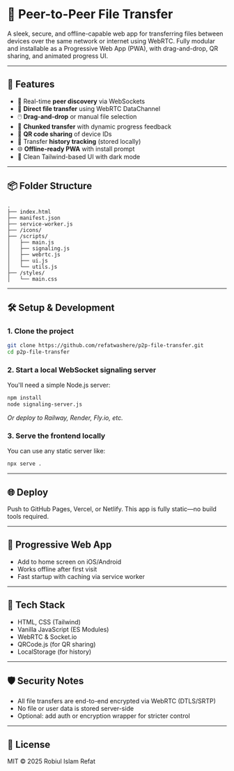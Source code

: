# 📁 Peer-to-Peer File Transfer

A sleek, secure, and offline-capable web app for transferring files between devices over the same network or internet using WebRTC. Fully modular and installable as a Progressive Web App (PWA), with drag-and-drop, QR sharing, and animated progress UI.

---

## 🚀 Features

- 🔄 Real-time **peer discovery** via WebSockets
- 📡 **Direct file transfer** using WebRTC DataChannel
- 🖱️ **Drag-and-drop** or manual file selection
- 🔢 **Chunked transfer** with dynamic progress feedback
- 📱 **QR code sharing** of device IDs
- 📜 Transfer **history tracking** (stored locally)
- 🌐 **Offline-ready PWA** with install prompt
- 🎨 Clean Tailwind-based UI with dark mode

---

## 📦 Folder Structure

```
.
├── index.html
├── manifest.json
├── service-worker.js
├── /icons/
├── /scripts/
│   ├── main.js
│   ├── signaling.js
│   ├── webrtc.js
│   ├── ui.js
│   └── utils.js
├── /styles/
│   └── main.css
```

---

## 🛠️ Setup & Development

### 1. Clone the project

```bash
git clone https://github.com/refatwashere/p2p-file-transfer.git
cd p2p-file-transfer
```

### 2. Start a local WebSocket signaling server

You'll need a simple Node.js server:

```bash
npm install
node signaling-server.js
```

_Or deploy to Railway, Render, Fly.io, etc._

### 3. Serve the frontend locally

You can use any static server like:

```bash
npx serve .
```

---

## 🌐 Deploy

Push to GitHub Pages, Vercel, or Netlify. This app is fully static—no build tools required.

---

## 📲 Progressive Web App

- Add to home screen on iOS/Android
- Works offline after first visit
- Fast startup with caching via service worker

---

## 🧠 Tech Stack

- HTML, CSS (Tailwind)
- Vanilla JavaScript (ES Modules)
- WebRTC & Socket.io
- QRCode.js (for QR sharing)
- LocalStorage (for history)

---

## 🛡️ Security Notes

- All file transfers are end-to-end encrypted via WebRTC (DTLS/SRTP)
- No file or user data is stored server-side
- Optional: add auth or encryption wrapper for stricter control

---

## 📜 License

MIT © 2025 Robiul Islam Refat